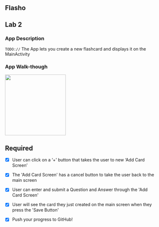 ## Flasho
## Lab 2

### App Description
`TODO://` The App lets you create a new flashcard and displays it on the MainActivity

### App Walk-though

<img src="http://g.recordit.co/0rnmFiU3dl.gif" width=200><br>

## Required
- [x] User can click on a ‘+’ button that takes the user to new ‘Add Card Screen’
- [x] The 'Add Card Screen' has a cancel button to take the user back to the main screen
- [x] User can enter and submit a Question and Answer through the 'Add Card Screen'
- [x] User will see the card they just created on the main screen when they press the 'Save Button'
- [x] Push your progress to GitHub!

